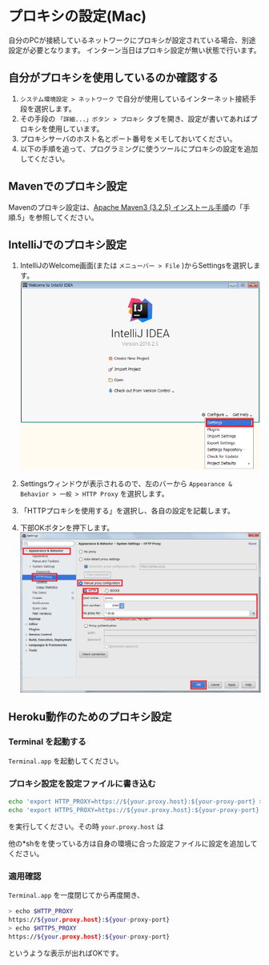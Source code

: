 # プロキシの設定(Mac)

自分のPCが接続しているネットワークにプロキシが設定されている場合、別途設定が必要となります。
インターン当日はプロキシ設定が無い状態で行います。

## 自分がプロキシを使用しているのか確認する

1. `システム環境設定 > ネットワーク` で自分が使用しているインターネット接続手段を選択します。
1. その手段の `「詳細...」ボタン > プロキシ` タブを開き、設定が書いてあればプロキシを使用しています。
1. プロキシサーバのホスト名とポート番号をメモしておいてください。
1. 以下の手順を追って、プログラミングに使うツールにプロキシの設定を追加してください。

## Mavenでのプロキシ設定

Mavenのプロキシ設定は、[Apache Maven3 (3.2.5) インストール手順](http://weblabo.oscasierra.net/install-maven-32-windows/)の「手順.5」を参照してください。

## IntelliJでのプロキシ設定

1. IntelliJのWelcome画面(または `メニューバー > File` )からSettingsを選択します。
![IntelliJのプロキシ設定1](image/proxy_setteing_IntelliJ1.png)

1. Settingsウィンドウが表示されるので、左のバーから `Appearance & Behavior > 一般 > HTTP Proxy` を選択します。

1. 「HTTPプロキシを使用する」を選択し、各自の設定を記載します。

1. 下部OKボタンを押下します。
![IntelliJのプロキシ設定2](image/proxy_setteing_IntelliJ2.png)

## Heroku動作のためのプロキシ設定

### Terminal を起動する

`Terminal.app` を起動してください。

### プロキシ設定を設定ファイルに書き込む

```sh
echo 'export HTTP_PROXY=https://${your.proxy.host}:${your-proxy-port} >> ~/.bashrc'
echo 'export HTTPS_PROXY=https://${your.proxy.host}:${your-proxy-port} >> ~/.bashrc'
```

を実行してください。その時 `your.proxy.host` は

他の*shをを使っている方は自身の環境に合った設定ファイルに設定を追加してください。

### 適用確認

`Terminal.app` を一度閉じてから再度開き、

```sh
> echo $HTTP_PROXY
https://${your.proxy.host}:${your-proxy-port}
> echo $HTTPS_PROXY
https://${your.proxy.host}:${your-proxy-port}
```

というような表示が出ればOKです。
